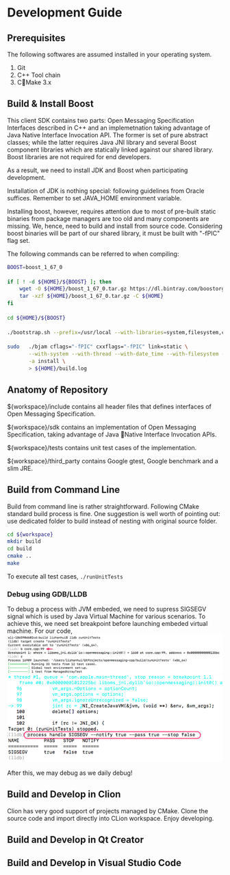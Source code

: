 # Development Guide

## Prerequisites
The following softwares are assumed installed in your operating system.

1. Git
2. C++ Tool chain
3. CMake 3.x

## Build & Install Boost
This client SDK contains two parts: Open Messaging Specification Interfaces described in C++ and an implemetnation taking advantage of Java Native Interface Invocation API. The former is set of pure abstract classes; while the latter requires Java JNI library and several Boost component libraries which are statically linked against our shared library. Boost libraries are not required for end developers.

As a result, we need to install JDK and Boost when participating development.

Installation of JDK is nothing special: following guidelines from Oracle suffices. Remember to set JAVA_HOME environment variable.

Installing boost, however, requires attention due to most of pre-built static binaries from package managers are too old and many components are missing. We, hence, need to build and install from source code. Considering boost binaries will be part of our shared library, it must be built with "-fPIC" flag set.

The following commands can be referred to when compiling:

```sh
BOOST=boost_1_67_0

if [ ! -d ${HOME}/${BOOST} ]; then
    wget -O ${HOME}/boost_1_67_0.tar.gz https://dl.bintray.com/boostorg/release/1.67.0/source/boost_1_67_0.tar.gz
    tar -xzf ${HOME}/boost_1_67_0.tar.gz -C ${HOME}
fi

cd ${HOME}/${BOOST}

./bootstrap.sh --prefix=/usr/local --with-libraries=system,filesystem,chrono,thread,date_time

sudo   ./bjam cflags="-fPIC" cxxflags="-fPIC" link=static \
       --with-system --with-thread --with-date_time --with-filesystem --with-chrono  \
       -a install \
       > ${HOME}/build.log

```


## Anatomy of Repository

${workspace}/include contains all header files that defines interfaces of Open Messaging Specification.

${workspace}/sdk contains an implementation of Open Messaging Specification, taking advantage of Java Native Interface Invocation APIs.

${workspace}/tests contains unit test cases of the implementation.

${workspace}/third_party contains Google gtest, Google benchmark and a slim JRE.

## Build from Command Line

Build from command line is rather straightforward. Following CMake standard build process is fine. One suggestion is well worth of pointing out: use dedicated folder to build instead of nesting with original source folder.

```sh
cd ${workspace}
mkdir build
cd build
cmake ..
make 
```

To execute all test cases, `./runUnitTests`

### Debug using GDB/LLDB
To debug a process with JVM embeded, we need to supress SIGSEGV signal which is used by Java Virtual Machine for various scenarios. To achieve this, we need set breakpoint before launching embeded virtual machine. For our code,
![Set Breakpoint](images/breakpoint.png)
![Suppress SIGSEGV](images/handle_sigsegv.png)

After this, we may debug as we daily debug!


## Build and Develop in Clion

Clion has very good support of projects managed by CMake. Clone the source code and import directly into CLion workspace. Enjoy developing.

## Build and Develop in Qt Creator

## Build and Develop in Visual Studio Code